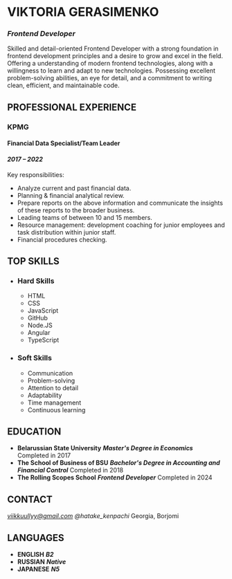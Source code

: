 # **VIKTORIA GERASIMENKO**
### ***Frontend Developer***
Skilled and detail-oriented Frontend Developer with a strong foundation in frontend development principles and a desire to grow and excel in the field.
Offering a understanding of modern frontend technologies, along with a willingness to learn and adapt to new technologies.
Possessing excellent problem-solving abilities, an eye for detail, and a commitment to writing clean, efficient, and maintainable code.
## **PROFESSIONAL EXPERIENCE**
### **KPMG**
#### **Financial Data Specialist/Team Leader**
#### ***2017 – 2022***
Key responsibilities:
* Analyze current and past financial data.
* Planning & financial analytical review.
* Prepare reports on the above information and communicate the insights of these reports to the broader business.
* Leading teams of between 10 and 15 members.
* Resource management: development coaching for junior employees and task distribution within junior staff.
* Financial procedures checking.

## **TOP SKILLS**
* ### **Hard Skills**
  * HTML
  * CSS
  * JavaScript
  * GitHub
  * Node.JS
  * Angular
  * TypeScript
* ### **Soft Skills**
  * Communication
  * Problem-solving
  * Attention to detail
  * Adaptability
  * Time management
  * Continuous learning

## **EDUCATION**
* **Belarussian State University**
  ***Master's Degree in Economics***
  Completed in 2017
* **The School of Business of BSU**
  ***Bachelor's Degree in Accounting and Financial Control***
  Completed in 2018
* **The Rolling Scopes School**
  ***Frontend Developer***
Completed in 2024

## **CONTACT**
*viikkuullyy@gmail.com*
*@hatake_kenpachi*
Georgia, Borjomi

## **LANGUAGES**
* **ENGLISH**
  ***B2***
* **RUSSIAN**
  ***Native***
* **JAPANESE**
  ***N5***
